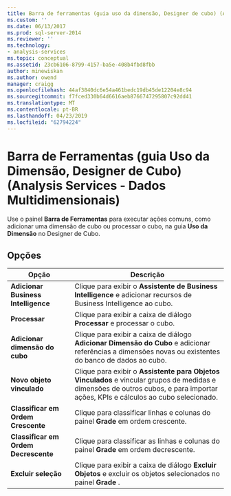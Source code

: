 ```yaml
---
title: Barra de ferramentas (guia uso da dimensão, Designer de cubo) (Analysis Services - dados multidimensionais) | Microsoft Docs
ms.custom: ''
ms.date: 06/13/2017
ms.prod: sql-server-2014
ms.reviewer: ''
ms.technology:
- analysis-services
ms.topic: conceptual
ms.assetid: 23cb6106-8799-4157-ba5e-408b4fbd8fbb
author: minewiskan
ms.author: owend
manager: craigg
ms.openlocfilehash: 44af3840dc6e54a461bedc19db45de12204e8c94
ms.sourcegitcommit: f7fced330b64d6616aeb8766747295807c92dd41
ms.translationtype: MT
ms.contentlocale: pt-BR
ms.lasthandoff: 04/23/2019
ms.locfileid: "62794224"
---
```

# <a name="toolbar-dimension-usage-tab-cube-designer-analysis-services---multidimensional-data"></a>Barra de Ferramentas (guia Uso da Dimensão, Designer de Cubo) (Analysis Services - Dados Multidimensionais)
  Use o painel **Barra de Ferramentas** para executar ações comuns, como adicionar uma dimensão de cubo ou processar o cubo, na guia **Uso da Dimensão** no Designer de Cubo.  
  
## <a name="options"></a>Opções  
  
|Opção|Descrição|  
|------------|-----------------|  
|**Adicionar Business Intelligence**|Clique para exibir o **Assistente de Business Intelligence** e adicionar recursos de Business Intelligence ao cubo.|  
|**Processar**|Clique para exibir a caixa de diálogo **Processar** e processar o cubo.|  
|**Adicionar dimensão do cubo**|Clique para exibir a caixa de diálogo **Adicionar Dimensão do Cubo** e adicionar referências a dimensões novas ou existentes do banco de dados ao cubo.|  
|**Novo objeto vinculado**|Clique para exibir o **Assistente para Objetos Vinculados** e vincular grupos de medidas e dimensões de outros cubos, e para importar ações, KPIs e cálculos ao cubo selecionado.|  
|**Classificar em Ordem Crescente**|Clique para classificar linhas e colunas do painel **Grade** em ordem crescente.|  
|**Classificar em Ordem Decrescente**|Clique para classificar as linhas e colunas do painel **Grade** em ordem decrescente.|  
|**Excluir seleção**|Clique para exibir a caixa de diálogo **Excluir Objetos** e excluir os objetos selecionados no painel **Grade** .|  
  
  

